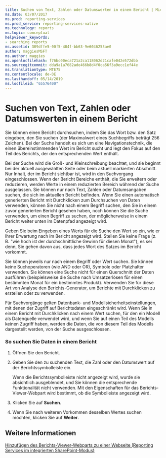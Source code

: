```yaml
---
title: Suchen von Text, Zahlen oder Datumswerten in einem Bericht | Microsoft-Dokumentation
ms.date: 03/07/2017
ms.prod: reporting-services
ms.prod_service: reporting-services-native
ms.technology: reports
ms.topic: conceptual
helpviewer_keywords:
- searching reports
ms.assetid: 309dffe5-00f5-404f-bb63-9e6046253ae0
author: maggiesMSFT
ms.author: maggies
ms.openlocfilehash: f76bc00eca721a2ca118062d21cafe042e572dbb
ms.sourcegitcommit: dda9a1a7682ade466b8d4f0ca56f3a9ecc1ef44e
ms.translationtype: MTE75
ms.contentlocale: de-DE
ms.lasthandoff: 05/14/2019
ms.locfileid: "65576400"
---
```

# <a name="find-text-numbers-or-dates-in-a-report"></a>Suchen von Text, Zahlen oder Datumswerten in einem Bericht
  Sie können einen Bericht durchsuchen, indem Sie das Wort bzw. den Satz eingeben, den Sie suchen (der Maximalwert eines Suchbegriffs beträgt 256 Zeichen). Bei der Suche handelt es sich um eine Navigationstechnik, die einen übereinstimmenden Wert im Bericht sucht und legt den Fokus auf den Teil des Berichts, der den entsprechenden Wert enthält.  
  
 Bei der Suche wird die Groß- und Kleinschreibung beachtet, und sie beginnt bei der aktuell ausgewählten Seite oder beim aktuell markierten Abschnitt. Nur Inhalt, der im Bericht sichtbar ist, wird in den Suchvorgang eingeschlossen. Wenn der Bericht Bereiche enthält, die Sie erweitern oder reduzieren, werden Werte in einem reduzierten Bereich während der Suche ausgelassen. Sie können nur nach Text, Zahlen oder Datumsangaben suchen, die sich im aktuellen Bericht befinden. Wenn Sie einen automatisch generierten Bericht mit Durchklicken zum Durchsuchen von Daten verwenden, können Sie nicht nach einem Begriff suchen, den Sie in einem zuvor generierten Bericht gesehen haben, noch können Sie die Suche verwenden, um einen Begriff zu suchen, der möglicherweise in einem Bericht weiter unten im Datenpfad angezeigt wird.  
  
 Geben Sie beim Eingeben eines Werts für die Suche den Wert so ein, wie er Ihrer Erwartung nach im Bericht angezeigt wird. Stellen Sie keine Frage (z. B. "wie hoch ist der durchschnittliche Gewinn für diesen Monat"), es sei denn, Sie gehen davon aus, dass jedes Wort des Satzes im Bericht vorkommt.  
  
 Sie können jeweils nur nach einem Begriff oder Wert suchen. Sie können keine Suchoperatoren (wie AND oder OR), Symbole oder Platzhalter verwenden. Sie können eine Suche nicht für einen Querschnitt der Daten ausführen (beispielsweise die Suche nach Umsatzerlösen für einen bestimmten Monat für ein bestimmtes Produkt). Verwenden Sie für diese Art von Analyse den Berichts-Generator, um Berichte mit Durchklicken zu erstellen oder zu verwenden.  
  
 Für Suchvorgänge gelten Datenbank- und Modellsicherheitseinstellungen, mit denen der Zugriff auf Berichtsdaten eingeschränkt wird. Wenn Sie in einem Bericht mit Durchklicken nach einem Wert suchen, für den ein Modell als Datenquelle verwendet wird, und wenn Sie auf einen Teil des Modells keinen Zugriff haben, werden die Daten, die von diesem Teil des Modells dargestellt werden, von der Suche ausgeschlossen.  
  
### <a name="to-find-data-in-a-report"></a>So suchen Sie Daten in einem Bericht  
  
1.  Öffnen Sie den Bericht.  
  
2.  Geben Sie den zu suchenden Text, die Zahl oder den Datumswert auf der Berichtssymbolleiste ein.  
  
     Wenn die Berichtssymbolleiste nicht angezeigt wird, wurde sie absichtlich ausgeblendet, und Sie können die entsprechende Funktionalität nicht verwenden. Mit den Eigenschaften für das Berichts-Viewer-Webpart wird bestimmt, ob die Symbolleiste angezeigt wird.  
  
3.  Klicken Sie auf **Suchen**.  
  
4.  Wenn Sie nach weiteren Vorkommen desselben Wertes suchen möchten, klicken Sie auf **Weiter**.  
  
## <a name="see-also"></a>Weitere Informationen  
 [Hinzufügen des Berichts-Viewer-Webparts zu einer Webseite &#40;Reporting Services im integrierten SharePoint-Modus&#41;](../../reporting-services/report-server-sharepoint/add-the-report-viewer-web-part-to-a-web-page.md)  
  
  

